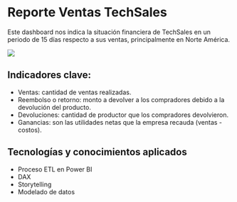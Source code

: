 # Reporte Ventas TechSales

Este dashboard nos indica la situación financiera de TechSales en un periodo de 15 días respecto a sus ventas, principalmente en Norte América.

![](codebasics_q_and_a.png)

## Indicadores clave:

- Ventas: cantidad de ventas realizadas. 
- Reembolso o retorno: monto a devolver a los compradores debido a la devolución del producto.
- Devoluciones: cantidad de productor que los compradores devolvieron.
- Ganancias: son las utilidades netas que la empresa recauda (ventas - costos).

## Tecnologías y conocimientos aplicados
  - Proceso ETL en Power BI
  - DAX
  - Storytelling
  - Modelado de datos
